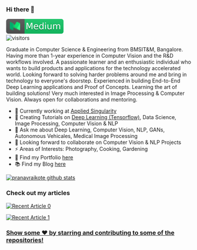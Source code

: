 ### Hi there 👋

[![Medium](https://github.com/pranavraikote/pranavraikote/blob/master/medium.svg)](https://medium.com/@pranavraikote)
<br>
![visitors](https://komarev.com/ghpvc/?username=pranavraikote)

Graduate in Computer Science & Engineering from BMSIT&M, Bangalore. Having more than 1-year experience in Computer Vision and the R&D workflows involved. A passionate learner and an enthusiastic individual who wants to build products and applications for the technology accelerated world. Looking forward to solving harder problems around me and bring in technology to everyone's doorstep. Experienced in building End-to-End Deep Learning applications and Proof of Concepts. Learning the art of building solutions! Very much interested in Image Processing & Computer Vision. Always open for collaborations and mentoring.


- 🔭 Currently working at [Applied Singularity](https://appliedsingularity.com/)
- 🌱 Creating Tutorials on [Deep Learning (Tensorflow)](https://github.com/pranavraikote/Tensorflow-Tutorials), Data Science, Image Processing, Computer Vision & NLP
- 💬 Ask me about Deep Learning, Computer Vision, NLP, GANs, Autonomous Vehicales, Medical Image Processing
- 👯 Looking forward to collaborate on Computer Vision & NLP Projects
- ⚡ Areas of Interests: Photography, Cooking, Gardening
- :necktie: Find my Portfolio [here](https://pranavraikote.github.io)
- :books: Find my Blog [here](https://pranavraikote.medium.com/)

[![pranavraikote github stats](https://github-readme-stats.vercel.app/api?username=pranavraikote&show_icons=true&title_color=fff&icon_color=79ff97&text_color=9f9f9f&bg_color=151515)](https://github.com/anuraghazra/github-readme-stats)

### Check out my articles
<a target="_blank" href="https://github-readme-medium-recent-article.vercel.app/medium/@pranavraikote/0"><img src="https://github-readme-medium-recent-article.vercel.app/medium/@pranavraikote/0" alt="Recent Article 0">
  
<a target="_blank" href="https://github-readme-medium-recent-article.vercel.app/medium/@pranavraikote/1"><img src="https://github-readme-medium-recent-article.vercel.app/medium/@pranavraikote/1" alt="Recent Article 1">   

### Show some ❤️ by starring and contributing to some of the repositories!
